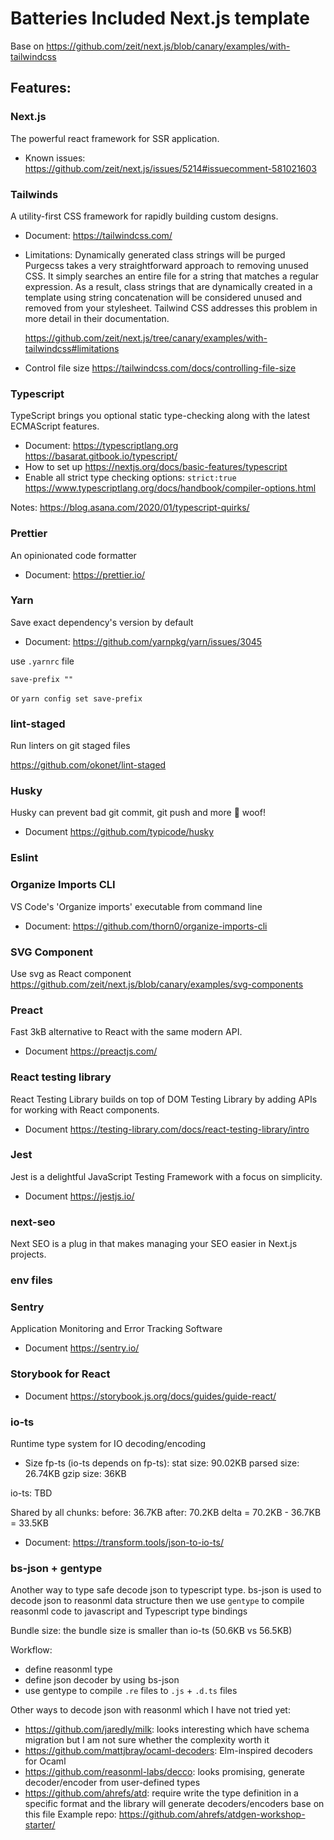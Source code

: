 # Batteries Included Next.js template

Base on https://github.com/zeit/next.js/blob/canary/examples/with-tailwindcss

## Features:

### Next.js

The powerful react framework for SSR application.

- Known issues:
  https://github.com/zeit/next.js/issues/5214#issuecomment-581021603

### Tailwinds

A utility-first CSS framework for rapidly building custom designs.

- Document:
  https://tailwindcss.com/
- Limitations:
  Dynamically generated class strings will be purged
  Purgecss takes a very straightforward approach to removing unused CSS. It simply searches an entire file for a string that matches a regular expression. As a result, class strings that are dynamically created in a template using string concatenation will be considered unused and removed from your stylesheet. Tailwind CSS addresses this problem in more detail in their documentation.

  https://github.com/zeit/next.js/tree/canary/examples/with-tailwindcss#limitations

- Control file size
  https://tailwindcss.com/docs/controlling-file-size

### Typescript

TypeScript brings you optional static type-checking along with the latest ECMAScript features.

- Document:
  https://typescriptlang.org
  https://basarat.gitbook.io/typescript/
- How to set up
  https://nextjs.org/docs/basic-features/typescript
- Enable all strict type checking options: `strict:true`
  https://www.typescriptlang.org/docs/handbook/compiler-options.html

Notes:
https://blog.asana.com/2020/01/typescript-quirks/

### Prettier

An opinionated code formatter

- Document: https://prettier.io/

### Yarn

Save exact dependency's version by default

- Document:
  https://github.com/yarnpkg/yarn/issues/3045

use `.yarnrc` file

```
save-prefix ""
```

or `yarn config set save-prefix`

### lint-staged

Run linters on git staged files

https://github.com/okonet/lint-staged

### Husky

Husky can prevent bad git commit, git push and more 🐶 woof!

- Document
  https://github.com/typicode/husky

### Eslint

### Organize Imports CLI

VS Code's 'Organize imports' executable from command line

- Document:
  https://github.com/thorn0/organize-imports-cli

### SVG Component

Use svg as React component
https://github.com/zeit/next.js/blob/canary/examples/svg-components

### Preact

Fast 3kB alternative to React with the same modern API.

- Document
  https://preactjs.com/

### React testing library

React Testing Library builds on top of DOM Testing Library by adding APIs for working with React components.

- Document
  https://testing-library.com/docs/react-testing-library/intro

### Jest

Jest is a delightful JavaScript Testing Framework with a focus on simplicity.

- Document
  https://jestjs.io/

### next-seo

Next SEO is a plug in that makes managing your SEO easier in Next.js projects.

### env files

### Sentry

Application Monitoring and Error Tracking Software

- Document
  https://sentry.io/

### Storybook for React

- Document
  https://storybook.js.org/docs/guides/guide-react/

### io-ts

Runtime type system for IO decoding/encoding

- Size
  fp-ts (io-ts depends on fp-ts):
  stat size: 90.02KB
  parsed size: 26.74KB
  gzip size: 36KB

io-ts:
TBD

Shared by all chunks:
before: 36.7KB
after: 70.2KB
delta = 70.2KB - 36.7KB = 33.5KB

- Document:
  https://transform.tools/json-to-io-ts/

### bs-json + gentype

Another way to type safe decode json to typescript type.
bs-json is used to decode json to reasonml data structure then we use `gentype` to compile reasonml code to javascript and Typescript type bindings

Bundle size:
the bundle size is smaller than io-ts (50.6KB vs 56.5KB)

Workflow:

- define reasonml type
- define json decoder by using bs-json
- use gentype to compile `.re` files to `.js` + `.d.ts` files

Other ways to decode json with reasonml which I have not tried yet:

- https://github.com/jaredly/milk: looks interesting which have schema migration but I am not sure whether the complexity worth it
- https://github.com/mattjbray/ocaml-decoders: Elm-inspired decoders for Ocaml
- https://github.com/reasonml-labs/decco: looks promising, generate decoder/encoder from user-defined types
- https://github.com/ahrefs/atd: require write the type definition in a specific format and the library will generate decoders/encoders base on this file
  Example repo: https://github.com/ahrefs/atdgen-workshop-starter/
